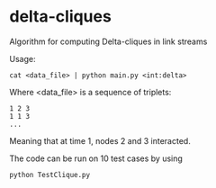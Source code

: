 delta-cliques
=============

Algorithm for computing Delta-cliques in link streams

Usage:
```
cat <data_file> | python main.py <int:delta>
```

Where <data_file> is a sequence of triplets:
```
1 2 3
1 1 3
...
```
 Meaning that at time 1, nodes 2 and 3 interacted.

The code can be run on 10 test cases by using
```
python TestClique.py
```
